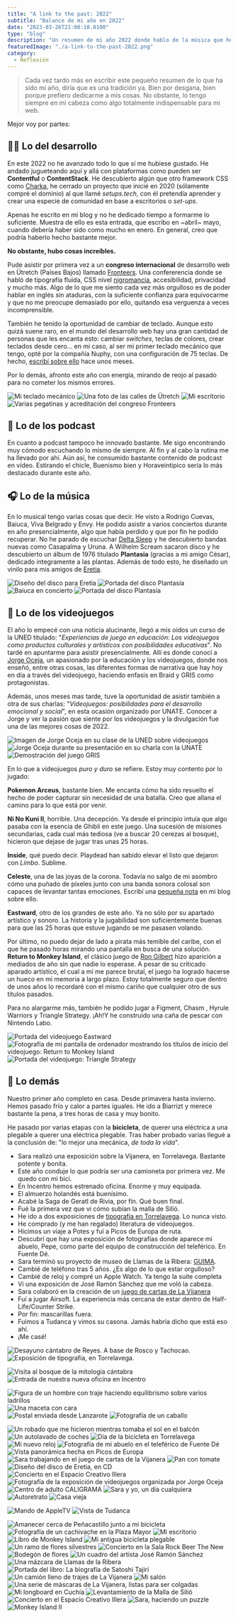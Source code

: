 ```yaml
---
title: "A link to the past: 2022"
subtitle: "Balance de mi año en 2022"
date: "2023-03-26T21:00:10.0100"
type: "blog"
description: "Un resumen de mi año 2022 donde hablo de la música que he escuchado, los videojuegos que he jugado y los lugares que he visitado."
featuredImage: "./a-link-to-the-past-2022.png"
category:
  - Reflexión
---
```


> Cada vez tardo más en escribir este pequeño resumen de lo que ha sido mi año, diría que es una tradición ya. Bien por desgana, bien porque prefiero dedicarme a mis cosas. No obstante, lo tengo siempre en mi cabeza como algo totalmente indispensable para mi web.

Mejor voy por partes:

## 👨‍💻 Lo del desarrollo

En este 2022 no he avanzado todo lo que sí me hubiese gustado. He andado jugueteando aquí y allá con plataformas como pueden ser **Contentful** o **ContentStack**. He descubierto algún que otro framework CSS como [Charka](https://chakra-ui.com), he cerrado un proyecto que inicié en 2020 (sólamente compré el dominio) al que llamé _setups.tech_, con él pretendía aprender y crear una especie de comunidad en base a escritorios o _set-ups_.

Apenas he escrito en mi blog y no he dedicado tiempo a formarme lo suficiente. Muestra de ello es esta entrada, que escribo en ~abril~ mayo, cuando debería haber sido como mucho en enero. En general, creo que podría haberlo hecho bastante mejor.

**No obstante, hubo cosas increíbles.**

Pude asistir por primera vez a un **congreso internacional** de desarrollo web en Ütretch (Países Bajos) llamado [Fronteers](https://fronteersconf.org). Una confererencia donde se habló de tipografía fluida, CSS nivel [nigromancia](https://es.wikipedia.org/wiki/Nigromancia), accesibilidad, privacidad y mucho más. Algo de lo que me siento cada vez más orgulloso es de poder hablar en inglés sin ataduras, con la suficiente confianza para equivocarme y que no me preocupe demasiado por ello, quitando esa verguenza a veces incomprensible.

También he tenido la oportunidad de cambiar de teclado. Aunque esto quizá suene raro, en el mundo del desarrollo web hay una gran cantidad de personas que les encanta esto: cambiar _switches_, teclas de colores, crear teclados desde cero... en mi caso, al ser mi primer teclado mecánico que tengo, opté por la compañía Nuphy, con una configuración de 75 teclas. De hecho, [escribí sobre ello](https://ardi.land/blog/nuphy-air-75) hace unos meses.

Por lo demás, afronto este año con energía, mirando de reojo al pasado para no cometer los mismos errores.

<div class="gallery-post__2-columns">
  <img src="./a-link-to-the-past-2022-desarrollo-1.jpg" alt="Mi teclado mecánico" title="Mi teclado mecánico"/>
  <img src="./a-link-to-the-past-2022-desarrollo-3.jpg" alt="Una foto de las calles de Ütretch" title="Ütretch"/> 
  <img src="./a-link-to-the-past-2022-desarrollo-4.jpg" alt="Mi escritorio" title="Mi escritorio"/>  
  <img src="./a-link-to-the-past-2022-desarrollo-2.jpg" alt="Varias pegatinas y acreditación del congreso Fronteers" title="Fronteers"/>
</div>

## 🎤 Lo de los podcast

En cuanto a podcast tampoco he innovado bastante. Me sigo encontrando muy cómodo escuchando lo mismo de siempre. Al fin y al cabo la rutina me ha llevado por ahí. Aún así, he consumido bastante contenido de podcast en vídeo. Estirando el chicle, Buenismo bien y Horaveintipico sería lo más destacado durante este año.

## 🎧 Lo de la música

En lo musical tengo varias cosas que decir. He visto a Rodrigo Cuevas, Baiuca, Viva Belgrado y Envy. He podido asistir a varios conciertos durante en año presencialmente, algo que había perdido y que por fin he podido recuperar. No he parado de escuchar [Delta Sleep](https://deltasleep.bandcamp.com/album/twin-galaxies-2) y he descubierto bandas nuevas como Casapalma y Uruna. A Wilhelm Scream sacaron disco y he descubierto un álbum de 1976 titulado **Plantasia** (gracias a mi amigo César), dedicado integramente a las plantas. Además de todo esto, he diseñado un vinilo para mis amigos de [Eretia](https://eretia.bandcamp.com/album/quietud).

<div class="gallery-post__2-columns">
  <img src="./a-link-to-the-past-2022-musica-01.jpg" alt="Diseño del disco para Eretia" title="Diseño para el disco de Eretia" />
  <img src="./a-link-to-the-past-2022-musica-02.jpg" alt="Portada del disco Plantasía" title="Portada del disco Plantasía" />
  <img src="./a-link-to-the-past-2022-musica-03.jpg" alt="Baiuca en concierto" title="Baiuca en concierto" />
  <img src="./a-link-to-the-past-2022-musica-04.jpg" alt="Portada del disco Plantasía" title="Portada del disco Plantasía" />
</div>

## 👾 Lo de los videojuegos

El año lo empecé con una noticia alucinante, llegó a mis oidos un curso de la UNED titulado: "_Experiencias de juego en educación: Los videojuegos como productos culturales y artísticos con posibilidades educativas_". No tardé en apuntarme para asistir presencialmente. Allí es donde conocí a [Jorge Oceja](https://jorgeoceja.com), un apasionado por la educación y los videojuegos, donde nos enseñó, entre otras cosas, las diferentes formas de narrativa que hay hoy en día a través del videojuego, haciendo enfasis en Braid y GRIS como protagonistas.

Además, unos meses mas tarde, tuve la oportunidad de asistir también a otra de sus charlas: "_Videojuegos: posibilidades para el desarrollo emocional y social_", en esta ocasión organizado por UNATE. Conocer a Jorge y ver la pasión que siente por los videojuegos y la divulgación fue una de las mejores cosas de 2022.

<div class="gallery-post__3-columns-masonry">
  <img src="./a-link-to-the-past-2022-videojuegos-1.jpg" alt="Imagen de Jorge Oceja en su clase de la UNED sobre videojuegos" title="Imagen de Jorge Oceja en su clase de la UNED sobre videojuegos" />
  <img src="./a-link-to-the-past-2022-videojuegos-2.jpg" alt="Jorge Oceja durante su presentación en su charla con la UNATE" title="Jorge Oceja durante su presentación en su charla con la UNATE" />
    <img src="./a-link-to-the-past-2022-videojuegos-3.jpg" alt="Demostración del juego GRIS" title="Demostración del juego GRIS" />
</div>

En lo que a videojuegos _puro y duro_ se refiere. Estoy muy contento por lo jugado:

**Pokemon Arceus**, bastante bien. Me encanta cómo ha sido resuelto el hecho de poder capturar sin necesidad de una batalla. Creo que allana el camino para lo que está por venir.

**Ni No Kuni II**, horrible. Una decepción. Ya desde el principio intuía que algo pasaba con la esencia de Ghibli en este juego. Una sucesión de misiones secundarias, cada cual más tediosa (ve a buscar 20 cerezas al bosque), hicieron que dejase de jugar tras unas 25 horas.

**Inside**, qué puedo decir. Playdead han sabido elevar el listo que dejaron con _Limbo_. Sublime.

**Celeste**, una de las joyas de la corona. Todavía no salgo de mi asombro cómo una puñado de píxeles junto con una banda sonora colosal son capaces de levantar tantas emociones. Escribí una [pequeña nota](https://ardi.land/blog/celeste) en mi blog sobre ello.

**Eastward**, otro de los grandes de este año. Ya no sólo por su apartado artístico y sonoro. La historia y la jugabilidad son suficientemente buenas para que las 25 horas que estuve jugando se me pasasen volando.

Por último, no puedo dejar de lado a pirata más temible del caribe, con el que he pasado horas mirando una pantalla en busca de una solución. **Return to Monkey Island**, el clásico juego de [Ron Gilbert](https://grumpygamer.com/return_to_monkey_island) hizo aparición a mediados de año sin que nadie lo esperase. A pesar de su criticado aparado artístico, el cual a mí me parece brutal, el juego ha logrado hacerse un hueco en mi memoria a largo plazo. Estoy totalmente seguro que dentro de unos años lo recordaré con el mismo cariño que cualquier otro de sus títulos pasados.

Para no alargarme más, también he podido jugar a Figment, Chasm , Hyrule Warriors y Triangle Strategy. ¡Ah!Y he construido una caña de pescar con Nintendo Labo.

<div class="gallery-post__3-columns">
  <img src="./a-link-to-the-past-2022-videojuegos-5.jpg" alt="Portada del videojuego Eastward" title="Portada del videojuego Eastward"/> 
  <img src="./a-link-to-the-past-2022-videojuegos-6.jpg" alt="Fotografía de mi pantalla de ordenador mostrando los títulos de inicio del videojuego: Return to Monkey Island" title="Fotografía de mi pantalla de ordenador mostrando los títulos de inicio del videojuego: Return to Monkey Island"/>  
  <img src="./a-link-to-the-past-2022-videojuegos-4.jpg" alt="Portada del videojuego: Triangle Strategy" title="Portada del videojuego: Triangle Strategy"/>
</div>

## 🌵 Lo demás

Nuestro primer año completo en casa. Desde primavera hasta invierno. Hemos pasado frío y calor a partes iguales. He ido a Biarrizt y merece bastante la pena, a tres horas de casa y muy bonito.

He pasado por varias etapas con la **bicicleta**, de querer una eléctrica a una plegable a querer una eléctrica plegable. Tras haber probado varias llegué a la conclusión de: "lo mejor una mecánica, _de toda la vida_".

- Sara realizó una exposición sobre la Vijanera, en Torrelavega. Bastante potente y bonita.
- Este año conduje lo que podría ser una camioneta por primera vez. Me quedo con mi bici.
- En Incentro hemos estrenado oficina. Enorme y muy equipada.
- El almuerzo holandés está buenísimo.
- Acabé la Saga de Geratl de Rivia, por fín. Qué buen final.
- Fué la primera vez que vi cómo subían la malla de Silió.
- He ido a dos exposiciones de [tipografía en Torrelavega](https://www.cantabria.es/cultura/-/asset_publisher/QCCQ2FZxv99q/content/la-casa-de-cultura-de-torrelavega-acoge-la-muestra-de-dise%25C3%25B1o-tipogr%25C3%25A1fico-tdc-68-/2168911). Lo nunca visto.
- He comprado (y me han regalado) literatura de videojuegos.
- Hicimos un viaje a Potes y fuí a Picos de Europa de ruta.
- Descubrí que hay una exposición de fotografías donde aparece mi abuelo, Pepe, como parte del equipo de construcción del teleférico. En Fuente Dé.
- Sara terminó su proyecto de museo de Llamas de la Ribera: [GUIMA](https://guirriosymadamas.org/guima/).
- Cambié de teléfono tras 5 años. ¿Es algo de lo que estar orgulloso?
- Cambié de reloj y compré un Apple Watch. Ya tengo la suite completa
- Vi una exposición de José Ramón Sánchez que me voló la cabeza.
- Sara colaboró en la creación de un [juego de cartas de La Vijanera](https://www.vijanera.com/2022/juego-la-vijanera/)
- Fuí a jugar Airsoft. La experiencia más cercana de estar dentro de Half-Life/Counter Strike.
- Por fin: mascarillas fuera.
- Fuimos a Tudanca y vimos su casona. Jamás habría dicho que está eso ahí.
- ¡Me casé!

<div class="gallery-post__2-columns">
  <img src="./a-link-to-the-past-2022-fotografia-1.jpg" alt="Desayuno cántabro de Reyes. A base de Rosco y Tachocao." title="Desayuno cántabro de Reyes. A base de Rosco y Tachocao."/>
  <img src="./a-link-to-the-past-2022-fotografia-2.jpg" alt="Exposición de tipografía, en Torrelavega." title="Exposición de tipografía, en Torrelavega."/>
</div>

![Visita al bosque de la mitología cántabra](./a-link-to-the-past-2022-fotografia-3.jpg)
![Entrada de nuestra nueva oficina en Incentro](./a-link-to-the-past-2022-fotografia-4.jpg)

<div class="gallery-post__2-columns">
  <img src="./a-link-to-the-past-2022-fotografia-5.jpg" alt="Figura de un hombre con traje haciendo equilibrismo sobre varios ladrillos" title="Figura de un hombre con traje haciendo equilibrismo sobre varios ladrillos"/>
  <img src="./a-link-to-the-past-2022-fotografia-6.jpg" alt="Una maceta con cara" title="Una maceta con cara"/>
</div>

<div class="gallery-post__2-columns">
  <img src="./a-link-to-the-past-2022-fotografia-7.jpg" alt="Postal enviada desde Lanzarote" title="Postal enviada desde Lanzarote"/>
  <img src="./a-link-to-the-past-2022-fotografia-9.jpg" alt="Fotografía de un caballo" title="Fotografía de un caballo">
</div>

![Un robado que me hicieron mientras tomaba el sol en el balcón](./a-link-to-the-past-2022-fotografia-8.jpg)
![Un autolavado de coches](./a-link-to-the-past-2022-fotografia-10.jpg)
![Día de la bicicleta en Torrelavega](./a-link-to-the-past-2022-fotografia-11.jpg)
![Mi nuevo reloj](./a-link-to-the-past-2022-fotografia-12.jpg)
![Fotografía de mi abuelo en el teleférico de Fuente Dé](./a-link-to-the-past-2022-fotografia-13.jpg)
![Vista panorámica hecha en Picos de Europa](./a-link-to-the-past-2022-fotografia-14.jpg)
![Sara trabajando en el juego de cartas de la Vijanera](./a-link-to-the-past-2022-fotografia-15.jpg)
![Pan con tomate](./a-link-to-the-past-2022-fotografia-16.jpg)
![Diseño del disco de Eretia, en CD](./a-link-to-the-past-2022-fotografia-17.jpg)
![Concierto en el Espacio Creativo Illera](./a-link-to-the-past-2022-fotografia-18.jpg)
![Fotografía de la exposición de videojuegos organizada por Jorge Oceja](./a-link-to-the-past-2022-fotografia-19.jpg)
![Centro de adulto CALIGRAMA](./a-link-to-the-past-2022-fotografia-20.jpg)
![Sara y yo, un día cualquiera](./a-link-to-the-past-2022-fotografia-21.jpg)
![Autoretrato](./a-link-to-the-past-2022-fotografia-22.jpg)
![Casa vieja](./a-link-to-the-past-2022-fotografia-23.jpg)

<div class="gallery-post__2-columns">
  <img src="./a-link-to-the-past-2022-fotografia-24.jpg" alt="Mando de AppleTV" title="Mando de AppleTV"/>
  <img src="./a-link-to-the-past-2022-fotografia-25.jpg" alt="Vista de Tudanca" title="Vista de Tudanca">
</div>

![Amanecer cerca de Peñacastillo junto a mi bicicleta](./a-link-to-the-past-2022-fotografia-26.jpg)
![Fotografía de un cachivache en la Plaza Mayor](./a-link-to-the-past-2022-fotografia-27.jpg)
![Mi escritorio](./a-link-to-the-past-2022-fotografia-28.jpg)
![Libro de Monkey Island](./a-link-to-the-past-2022-fotografia-29.jpg)
![Mi antigua bicicleta plegable](./a-link-to-the-past-2022-fotografia-30.jpg)
![Un ramo de flores silvestres](./a-link-to-the-past-2022-fotografia-31.jpg)
![Concierto en la Sala Rock Beer The New](./a-link-to-the-past-2022-fotografia-33.jpg)
![Bodegón de flores](./a-link-to-the-past-2022-fotografia-34.jpg)
![Un cuadro del artista José Ramón Sánchez](./a-link-to-the-past-2022-fotografia-35.jpg)
![Una mázcara de Llamas de la Ribera](./a-link-to-the-past-2022-fotografia-36.jpg)
![Portada del libro: La biografía de Satoshi Tajiri](./a-link-to-the-past-2022-fotografia-37.jpg)
![Un camión lleno de trajes de La Vijanera](./a-link-to-the-past-2022-fotografia-38.jpg)
![Mi salón](./a-link-to-the-past-2022-fotografia-39.jpg)
![Una serie de máscaras de La Vijanera, listas para ser colgadas](./a-link-to-the-past-2022-fotografia-40.jpg)
![Mi longboard en Cuchía](./a-link-to-the-past-2022-fotografia-41.jpg)
![Levantamiento de la Malla de Silió](./a-link-to-the-past-2022-fotografia-42.jpg)
![Concierto en el Espacio Creativo Illera](./a-link-to-the-past-2022-fotografia-43.jpg)
![Sara, haciendo un puzzle](./a-link-to-the-past-2022-fotografia-44.jpg)
![Monkey Island II](./a-link-to-the-past-2022-fotografia-45.jpg)
